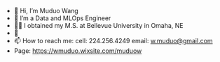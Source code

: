 - 👋 Hi, I’m Muduo Wang
- 🤖 I’m a Data and MLOps Engineer
- 🧑‍🎓 I obtained my M.S. at Bellevue University in Omaha, NE
- 🥳 
- 📫 How to reach me:
      cell: 224.256.4249
      email: w.muduo@gmail.com
- Page:
https://wmuduo.wixsite.com/muduow
